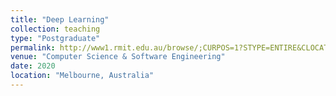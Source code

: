 ```yaml
---
title: "Deep Learning"
collection: teaching
type: "Postgraduate"
permalink: http://www1.rmit.edu.au/browse/;CURPOS=1?STYPE=ENTIRE&CLOCATION=Study+at+RMIT%2F&QRY=%2Btype%3Dflexible+%2Bsubtype%3Dheparta+%2Bkeywords%3D%28cosc2779%29+&course=cosc2779&title=&Search=Search
venue: "Computer Science & Software Engineering"
date: 2020
location: "Melbourne, Australia"
---
```


